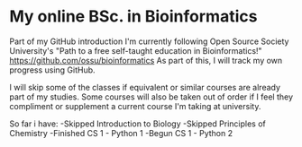 # My online BSc. in Bioinformatics
Part of my GitHub introduction
I'm currently following Open Source Society University's "Path to a free self-taught education in Bioinformatics!"
https://github.com/ossu/bioinformatics
As part of this, I will track my own progress using GitHub. 

I will skip some of the classes if equivalent or similar courses are already part of my studies. 
Some courses will also be taken out of order if I feel they compliment or supplement a current course I'm taking at university. 

So far i have: 
-Skipped Introduction to Biology
-Skipped Principles of Chemistry
-Finished CS 1 - Python 1
-Begun CS 1 - Python 2

